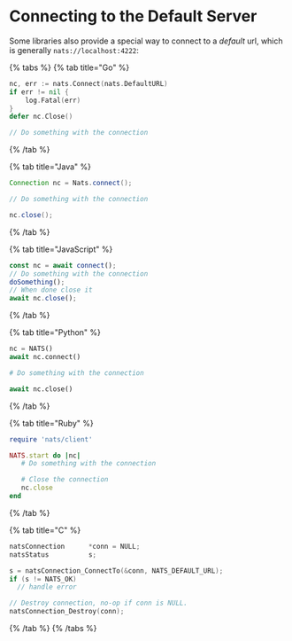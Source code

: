# Connecting to the Default Server

Some libraries also provide a special way to connect to a _default_ url, which is generally `nats://localhost:4222`:

{% tabs %}
{% tab title="Go" %}
```go
nc, err := nats.Connect(nats.DefaultURL)
if err != nil {
    log.Fatal(err)
}
defer nc.Close()

// Do something with the connection
```
{% /tab %}

{% tab title="Java" %}
```java
Connection nc = Nats.connect();

// Do something with the connection

nc.close();
```
{% /tab %}

{% tab title="JavaScript" %}
```javascript
const nc = await connect();
// Do something with the connection
doSomething();
// When done close it
await nc.close();
```
{% /tab %}

{% tab title="Python" %}
```python
nc = NATS()
await nc.connect()

# Do something with the connection

await nc.close()
```
{% /tab %}

{% tab title="Ruby" %}
```ruby
require 'nats/client'

NATS.start do |nc|
   # Do something with the connection

   # Close the connection
   nc.close
end
```
{% /tab %}

{% tab title="C" %}
```c
natsConnection      *conn = NULL;
natsStatus          s;

s = natsConnection_ConnectTo(&conn, NATS_DEFAULT_URL);
if (s != NATS_OK)
  // handle error

// Destroy connection, no-op if conn is NULL.
natsConnection_Destroy(conn);
```
{% /tab %}
{% /tabs %}
